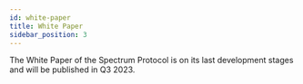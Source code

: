 ```yaml
---
id: white-paper
title: White Paper
sidebar_position: 3
---
```


The White Paper of the Spectrum Protocol is on its last development stages and will be published in Q3 2023. 